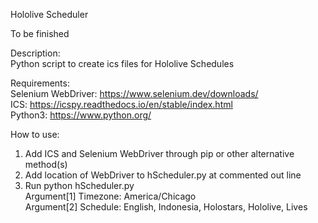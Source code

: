 Hololive Scheduler

To be finished

Description: <br />
Python script to create ics files for Hololive Schedules

Requirements: <br />
Selenium WebDriver: https://www.selenium.dev/downloads/  <br />
ICS: https://icspy.readthedocs.io/en/stable/index.html <br />
Python3: https://www.python.org/

How to use:
1. Add ICS and Selenium WebDriver through pip or other alternative method(s)
2. Add location of WebDriver to hScheduler.py at commented out line
3. Run python hScheduler.py  <br />
   Argument[1] Timezone: America/Chicago <br />
   Argument[2] Schedule: English, Indonesia, Holostars, Hololive, Lives